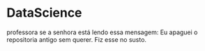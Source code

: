 # DataScience
professora se a senhora está lendo essa mensagem: Eu apaguei o repositoria antigo sem querer. Fiz esse no susto.

